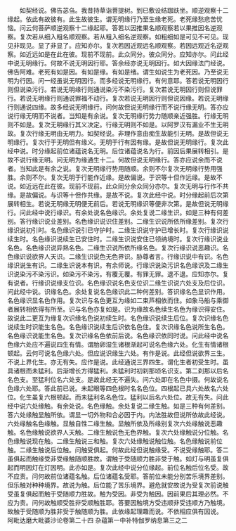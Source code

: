 <!-- { "loadSidebar": true } -->
　　如契经说。佛告苾刍。我昔持草诣菩提树。到已敷设结跏趺坐。顺逆观察十二缘起。依此有故彼有。此生故彼生。谓无明缘行乃至生缘老死。老死缘愁悲苦忧恼。问云何菩萨顺逆观察十二缘起耶。答若以因推果名顺观察若以果推因名逆观察。复次若从细入粗名顺观察。若从粗入细名逆观察。如粗细如是可见不可见。现见非现见。显了非显了。应知亦尔。复次若因近观远名顺观察。若因远观近名逆观察。如近远如是在此在彼。现前不现前。此众同分。彼众同分。应知亦尔。问此经中说无明缘行。何故不说无明因行耶。答余经亦说无明因行。如大因缘法门经说。佛告阿难。老死有如是因。有如是缘。有如是绪。谓生如说生为老死因。乃至说无明为行因。问一经虽说无明因行。而多经说无明缘行。有何意耶。答若说无明因行则但说染污行。若说无明缘行则通说染污不染污行。复次若说无明因行则但说罪行。若说无明缘行则通说罪福不动行。复次若说无明因行则但说因缘。若说无明缘行则通说四缘。故多经说无明缘行。问何故但说无明缘行而不说行缘无明。答亦应说行缘无明而不说者。当知是有余说。复次无明缘行势力随顺亲近强胜。行缘无明则不如是。复次无明缘行其义决定。行缘无明则不如是。以阿罗汉有漏业不生无明故。复次行缘无明由无明力。如契经说。非理作意由痴生故能引无明。是故但说无明缘行。复次行于无明但有缘义。无明于行有因有缘。是故但说无明缘行。复次此经中说。时分缘起前位诸蕴说名无明。后位诸蕴说名为行。前因后果展转相引。是故不说行缘无明。问无明为缘通生十二。何故但说无明缘行。答亦应说余而不说者。当知此是有余之说。复次无明缘行势用随顺。余则不尔复次无明缘行势用强胜。余则不尔。复次无明于行能作近缘。是故偏说。于识等十但作远缘。是故不说。如近远在此在彼。现前不现前。此众同分余众同分亦尔。复次无明与行作不共缘。是故偏说。与识等十但作共缘。是故不说。复次此经中说。时分缘起前后次第展转相生。若说无明缘无明便无前后。若说无明缘识等便非次第。是故但说无明缘行。问此经中说行缘识。有余处说名色缘识。余处复说二缘生识。如是三种有何差别。答行缘识说业差别。名色缘识说识住差别。二缘生识说所依所缘差别。复次行缘识说初引时。名色缘识说引已守护时。二缘生识说守护已增长时。复次行缘识说续生时。名色缘识说续生已安住时。二缘生识说安住已领纳境时。复次行缘识说业名色。名色缘识说异熟名色。二缘生识说所依所缘名色。复次行缘识说恶趣识。名色缘识说欲界人天识。二缘生识说色无色界识。胁尊者言。行缘识说中有识。名色缘识说生有识。二缘生识说本有识。有余师说。行缘识说染污识名色缘识及二缘生识说染污不染污识。如染污不染污。有覆无覆。有罪无罪。退不退。应知亦尔。复有说者。行缘识说缘支位识。名色缘识说名色支位识二缘生识说六处支及后位识。问此经中说。识缘名色。余处复说名色缘识此二种何差别。答识缘名色显识作用。名色缘识显名色作用。复次识与名色更互为缘如二束芦相依而住。如象马船与乘御者展转相依得有所至。识与名色亦复如是。识为缘故名色续生名色为缘识得安住。故说此二更互为缘复次识缘名色说初续生时。名色缘识说续生后位。复次识缘名色说续生时识能生名色。名色缘识说续生后识依名色住。复次识缘名色说所生名色。名色缘识说能生名色。复次识缘名色依前后说。名色缘识依同时说。问此经中说名色缘六处应不遍说四生有情。谓胎卵湿生诸根渐起可说名色缘六处。化生有情诸根顿起。云何可说名色缘六处。但应说识缘生六处。有作是说。此经但说欲界三生。不说上界化生。亦无有失。应作是说。此经通说三界四生。谓化生者初受生时。虽具诸根而未猛利。后渐增长方得猛利。未猛利时初刹那顷名识支。第二刹那以后名名色支。至猛利位名六处支。是故此经无不遍失。问六处即在名色中摄。何故说名色缘六处耶。答此前已说。未起眼等四色根时名名色位。四根起已具六处故名六处位。化生虽复六根顿起。而未猛利名名色位。猛利以后名六处位。故无有失。问此经中说六处缘触。有余处说。名色缘触。余处复说二缘生触。如是三种有何差别。答六处缘触显触所依。谓显一切外物和合必因于内。内法胜故但说所依故此经说。六处缘触名色缘触。显触自性二缘生触。显触所依及所缘别复次六处缘触说恶趣触。名色缘触说欲界人天触。二缘生触说色无色界触。复次六处缘触说分位触。名色缘触说现在触。二缘生触说三和触。复次六处缘触说触位触。名色缘触说前位触。二缘生触说后位触。问触受俱起。何故此经但说触缘受。不说受缘触耶。答二虽俱起而触缘受非受缘触随顺胜故。谓触于受随顺力胜非受于触。如灯与明虽复俱起而明因灯在灯因明。此亦如是。复次此经中说分位缘起。前位名触后位名受。故不应责。问何故前位诸蕴名触。后位诸蕴名受耶。答前位未能分别苦乐境界差别。但乐触对种种境界。故说为触。后位能了苦乐境界。避危就安故说为受复次前说触受虽复俱起而触于受随顺力胜故。触为受因。非受为触因。因前果后其理必然。不应为责。问何故触顺受胜非受顺触胜耶。答要因触境方受违顺非受违顺方乃触境。故触于受随顺为胜非受于触随顺为胜。此依缘起理趣而说。不依相应俱有因说。
阿毗达磨大毗婆沙论卷第二十四
杂蕴第一中补特伽罗纳息第三之二
